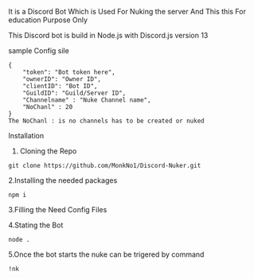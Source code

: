 It is a Discord Bot Which is Used For Nuking the server And This this For education Purpose Only

This Discord bot is build in Node.js with Discord.js version 13

sample Config sile
```
{
    "token": "Bot token here", 
    "ownerID": "Owner ID",
    "clientID": "Bot ID",
    "GuildID": "Guild/Server ID",
    "Channelname" : "Nuke Channel name",
    "NoChanl" : 20
}
The NoChanl : is no channels has to be created or nuked
```

Installation

1. Cloning the Repo
```
git clone https://github.com/MonkNo1/Discord-Nuker.git
```
2.Installing the needed packages
```
npm i
```
3.Filling the Need Config Files 

4.Stating the Bot 
```
node .
```
5.Once the bot starts the nuke can be trigered by command
```
!nk
```
